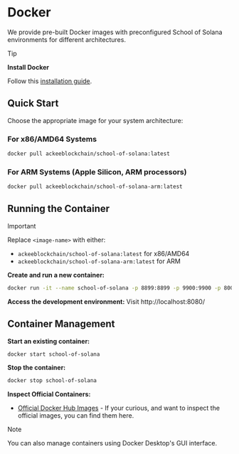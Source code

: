 # Docker

We provide pre-built Docker images with preconfigured School of Solana environments for different architectures.

> [!TIP]
> **Install Docker**
> 
> Follow this [installation guide](https://docs.docker.com/engine/install/).

## Quick Start

Choose the appropriate image for your system architecture:

### For x86/AMD64 Systems
```bash
docker pull ackeeblockchain/school-of-solana:latest
```

### For ARM Systems (Apple Silicon, ARM processors)
```bash
docker pull ackeeblockchain/school-of-solana-arm:latest
```

## Running the Container

> [!IMPORTANT]
> Replace `<image-name>` with either:
> - `ackeeblockchain/school-of-solana:latest` for x86/AMD64
> - `ackeeblockchain/school-of-solana-arm:latest` for ARM

**Create and run a new container:**
```bash
docker run -it --name school-of-solana -p 8899:8899 -p 9900:9900 -p 8000:8000 -p 8080:8080 <image-name>
```

**Access the development environment:**
Visit http://localhost:8080/

## Container Management

**Start an existing container:**
```bash
docker start school-of-solana
```

**Stop the container:**
```bash
docker stop school-of-solana
```

**Inspect Official Containers:** 

- [Official Docker Hub Images](https://hub.docker.com/u/ackeeblockchain) - If your curious, and want to inspect the official images, you can find them here.


> [!NOTE]
> You can also manage containers using Docker Desktop's GUI interface.
